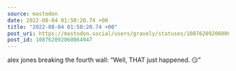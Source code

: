 ```yaml
---
source: mastodon
date: 2022-08-04 01:50:20.74 +00
title: "2022-08-04 01:50:20.74 +00"
post_uri: https://mastodon.social/users/gravely/statuses/108762092060064947
post_id: 108762092060064947
---
```

alex jones breaking the fourth wall: “Well, THAT just happened. 😏”



